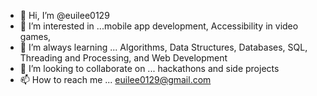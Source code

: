 - 👋 Hi, I’m @euilee0129
- 👀 I’m interested in ...mobile app development, Accessibility in video games, 
- 🌱 I’m always learning ... Algorithms, Data Structures, Databases, SQL, Threading and Processing, and Web Development
- 💞️ I’m looking to collaborate on ... hackathons and side projects
- 📫 How to reach me ... euilee0129@gmail.com

<!---
euilee0129/euilee0129 is a ✨ special ✨ repository because its `README.md` (this file) appears on your GitHub profile.
You can click the Preview link to take a look at your changes.
--->
